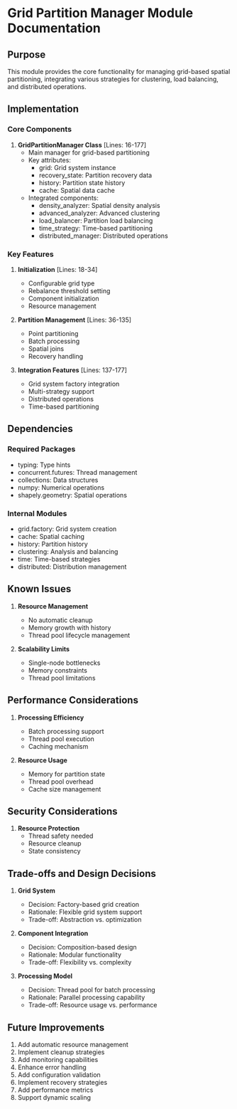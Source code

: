 # Grid Partition Manager Module Documentation

## Purpose

This module provides the core functionality for managing grid-based spatial partitioning, integrating various strategies for clustering, load balancing, and distributed operations.

## Implementation

### Core Components

1. **GridPartitionManager Class** [Lines: 16-177]
   - Main manager for grid-based partitioning
   - Key attributes:
     - grid: Grid system instance
     - recovery_state: Partition recovery data
     - history: Partition state history
     - cache: Spatial data cache
   - Integrated components:
     - density_analyzer: Spatial density analysis
     - advanced_analyzer: Advanced clustering
     - load_balancer: Partition load balancing
     - time_strategy: Time-based partitioning
     - distributed_manager: Distributed operations

### Key Features

1. **Initialization** [Lines: 18-34]

   - Configurable grid type
   - Rebalance threshold setting
   - Component initialization
   - Resource management

2. **Partition Management** [Lines: 36-135]

   - Point partitioning
   - Batch processing
   - Spatial joins
   - Recovery handling

3. **Integration Features** [Lines: 137-177]
   - Grid system factory integration
   - Multi-strategy support
   - Distributed operations
   - Time-based partitioning

## Dependencies

### Required Packages

- typing: Type hints
- concurrent.futures: Thread management
- collections: Data structures
- numpy: Numerical operations
- shapely.geometry: Spatial operations

### Internal Modules

- grid.factory: Grid system creation
- cache: Spatial caching
- history: Partition history
- clustering: Analysis and balancing
- time: Time-based strategies
- distributed: Distribution management

## Known Issues

1. **Resource Management**

   - No automatic cleanup
   - Memory growth with history
   - Thread pool lifecycle management

2. **Scalability Limits**
   - Single-node bottlenecks
   - Memory constraints
   - Thread pool limitations

## Performance Considerations

1. **Processing Efficiency**

   - Batch processing support
   - Thread pool execution
   - Caching mechanism

2. **Resource Usage**
   - Memory for partition state
   - Thread pool overhead
   - Cache size management

## Security Considerations

1. **Resource Protection**
   - Thread safety needed
   - Resource cleanup
   - State consistency

## Trade-offs and Design Decisions

1. **Grid System**

   - Decision: Factory-based grid creation
   - Rationale: Flexible grid system support
   - Trade-off: Abstraction vs. optimization

2. **Component Integration**

   - Decision: Composition-based design
   - Rationale: Modular functionality
   - Trade-off: Flexibility vs. complexity

3. **Processing Model**
   - Decision: Thread pool for batch processing
   - Rationale: Parallel processing capability
   - Trade-off: Resource usage vs. performance

## Future Improvements

1. Add automatic resource management
2. Implement cleanup strategies
3. Add monitoring capabilities
4. Enhance error handling
5. Add configuration validation
6. Implement recovery strategies
7. Add performance metrics
8. Support dynamic scaling
